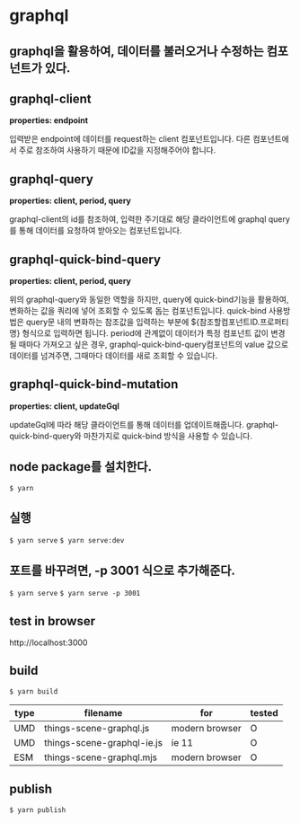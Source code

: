 # graphql

## graphql을 활용하여, 데이터를 불러오거나 수정하는 컴포넌트가 있다.

## graphql-client

**properties: endpoint**

입력받은 endpoint에 데이터를 request하는 client 컴포넌트입니다. 다른 컴포넌트에서 주로 참조하여 사용하기 때문에 ID값을 지정해주어야 합니다.

## graphql-query

**properties: client, period, query**

graphql-client의 id를 참조하여, 입력한 주기대로 해당 클라이언트에 graphql query를 통해 데이터를 요청하여 받아오는 컴포넌트입니다.

## graphql-quick-bind-query

**properties: client, period, query**

위의 graphql-query와 동일한 역할을 하지만, query에 quick-bind기능을 활용하여, 변화하는 값을 쿼리에 넣어 조회할 수 있도록 돕는 컴포넌트입니다. quick-bind 사용방법은 query문 내의 변화하는 참조값을 입력하는 부분에 \${참조할컴포넌트ID.프로퍼티명} 형식으로 입력하면 됩니다. period에 관계없이 데이터가 특정 컴포넌트 값이 변경될 때마다 가져오고 싶은 경우, graphql-quick-bind-query컴포넌트의 value 값으로 데이터를 넘겨주면, 그때마다 데이터를 새로 조회할 수 있습니다.

## graphql-quick-bind-mutation

**properties: client, updateGql**

updateGql에 따라 해당 클라이언트를 통해 데이터를 업데이트해줍니다. graphql-quick-bind-query와 마찬가지로 quick-bind 방식을 사용할 수 있습니다.

## node package를 설치한다.

`$ yarn`

## 실행

`$ yarn serve`
`$ yarn serve:dev`

## 포트를 바꾸려면, -p 3001 식으로 추가해준다.

`$ yarn serve`
`$ yarn serve -p 3001`

## test in browser

http://localhost:3000

## build

`$ yarn build`

| type | filename                   | for            | tested |
| ---- | -------------------------- | -------------- | ------ |
| UMD  | things-scene-graphql.js    | modern browser | O      |
| UMD  | things-scene-graphql-ie.js | ie 11          | O      |
| ESM  | things-scene-graphql.mjs   | modern browser | O      |

## publish

`$ yarn publish`
